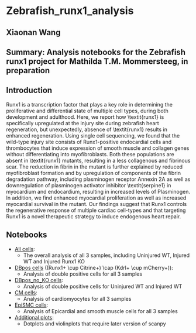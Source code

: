 # Zebrafish_runx1_analysis

## Xiaonan Wang
## Summary: Analysis notebooks for the Zebrafish runx1 project for Mathilda T.M. Mommersteeg, in preparation

## Introduction
Runx1 is a transcription factor that plays a key role in determining the proliferative and differential state of multiple cell types, during both development and adulthood. Here, we report how \textit{runx1} is specifically upregulated at the injury site during zebrafish heart regeneration, but unexpectedly, absence of \textit{runx1} results in enhanced regeneration. Using single cell sequencing, we found that the wild-type injury site consists of Runx1-positive endocardial cells and thrombocytes that induce expression of smooth muscle and collagen genes without differentiating into myofibroblasts. Both these populations are absent in \textit{runx1} mutants, resulting in a less collagenous and fibrinous scar. The reduction in fibrin in the mutant is further explained by reduced myofibroblast formation and by upregulation of components of the fibrin degradation pathway, including plasminogen receptor Annexin 2A as well as downregulation of plasminogen activator inhibitor \textit{serpine1} in myocardium and endocardium, resulting in increased levels of Plasminogen. In addition, we find enhanced myocardial proliferation as well as increased myocardial survival in the mutant. Our findings suggest that Runx1 controls the regenerative response of multiple cardiac cell-types and that targeting Runx1 is a novel therapeutic strategy to induce endogenous heart repair.  

## Notebooks
- [All cells](https://github.com/SharonWang/Zebrafish_runx1_analysis/blob/master/Notebooks/Zebrafish_allcells_analysis.ipynb): 
    * The overall analysis of all 3 samples, including Uninjured WT, Injured WT and Injured Runx1 KO
- [DBpos cells](https://github.com/SharonWang/Zebrafish_runx1_analysis/blob/master/Notebooks/Zebrafish_DBpos_analysis.ipynb) ((Runx1+ \cup Citrine+) \cap (Kdrl+ \cup mCherry+)): 
    * Analysis of double positive cells for all 3 samples
- [DBpos_no_KO cells](https://github.com/SharonWang/Zebrafish_runx1_analysis/blob/master/Notebooks/Zebrafish_DBpos_noKO_analysis.ipynb): 
    * Analysis of double positive cells for Uninjured WT and Injured WT
- [CM cells](https://github.com/SharonWang/Zebrafish_runx1_analysis/blob/master/Notebooks/Zebrafish_CM_analysis.ipynb):
    * Analysis of cardiomyocytes for all 3 samples 
- [EpiSMC cells](https://github.com/SharonWang/Zebrafish_runx1_analysis/blob/master/Notebooks/Zebrafish_EpiSMC_analysis.ipynb):
    * Analysis of Epicardial and smooth muscle cells for all 3 samples
- [Additional plots](https://github.com/SharonWang/Zebrafish_runx1_analysis/blob/master/Notebooks/Zebrafish_Additional_Plots.ipynb):
    * Dotplots and violinplots that require later version of scanpy
